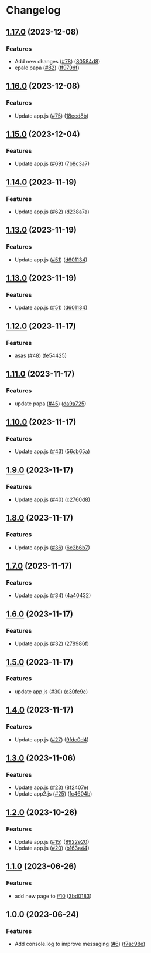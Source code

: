 # Changelog

## [1.17.0](https://github.com/RicardoE105/testing-actions-2/compare/dashboard-backend-v1.16.0...dashboard-backend-v1.17.0) (2023-12-08)


### Features

* Add new changes ([#78](https://github.com/RicardoE105/testing-actions-2/issues/78)) ([80584d8](https://github.com/RicardoE105/testing-actions-2/commit/80584d8b3ee0cad3df75e6a5115842269525660f))
* epale papa ([#82](https://github.com/RicardoE105/testing-actions-2/issues/82)) ([ff979df](https://github.com/RicardoE105/testing-actions-2/commit/ff979df03316ee61acd2d98485bec3b519866372))

## [1.16.0](https://github.com/RicardoE105/testing-actions-2/compare/dashboard-backend-v1.15.0...dashboard-backend-v1.16.0) (2023-12-08)


### Features

* Update app.js ([#75](https://github.com/RicardoE105/testing-actions-2/issues/75)) ([18ecd8b](https://github.com/RicardoE105/testing-actions-2/commit/18ecd8bf05d4d80c3aff4323d83a7a152c1ea70d))

## [1.15.0](https://github.com/RicardoE105/testing-actions-2/compare/dashboard-backend-v1.14.0...dashboard-backend-v1.15.0) (2023-12-04)


### Features

* Update app.js ([#69](https://github.com/RicardoE105/testing-actions-2/issues/69)) ([7b8c3a7](https://github.com/RicardoE105/testing-actions-2/commit/7b8c3a7dda138b0043785f61adcd48297dd617d1))

## [1.14.0](https://github.com/RicardoE105/testing-actions-2/compare/dashboard-backend-v1.13.0...dashboard-backend-v1.14.0) (2023-11-19)


### Features

* Update app.js ([#62](https://github.com/RicardoE105/testing-actions-2/issues/62)) ([d238a7a](https://github.com/RicardoE105/testing-actions-2/commit/d238a7aa00c4c9d51158039f8efcc8367329989d))

## [1.13.0](https://github.com/RicardoE105/testing-actions-2/compare/dashboard-backend-v1.12.0...dashboard-backend-v1.13.0) (2023-11-19)


### Features

* Update app.js ([#51](https://github.com/RicardoE105/testing-actions-2/issues/51)) ([d601134](https://github.com/RicardoE105/testing-actions-2/commit/d60113458505a210aa70af431dab6954c914bfe9))

## [1.13.0](https://github.com/RicardoE105/testing-actions-2/compare/dashboard-backend-v1.12.0...dashboard-backend-v1.13.0) (2023-11-19)


### Features

* Update app.js ([#51](https://github.com/RicardoE105/testing-actions-2/issues/51)) ([d601134](https://github.com/RicardoE105/testing-actions-2/commit/d60113458505a210aa70af431dab6954c914bfe9))

## [1.12.0](https://github.com/RicardoE105/testing-actions-2/compare/dashboard-backend-v1.11.0...dashboard-backend-v1.12.0) (2023-11-17)


### Features

* asas ([#48](https://github.com/RicardoE105/testing-actions-2/issues/48)) ([fe54425](https://github.com/RicardoE105/testing-actions-2/commit/fe544251e60d0bb7ebfff7b47a2634a4ac507719))

## [1.11.0](https://github.com/RicardoE105/testing-actions-2/compare/dashboard-backend-v1.10.0...dashboard-backend-v1.11.0) (2023-11-17)


### Features

* update papa ([#45](https://github.com/RicardoE105/testing-actions-2/issues/45)) ([da9a725](https://github.com/RicardoE105/testing-actions-2/commit/da9a725bae5ab46fdda9c71754257bde4b9e9871))

## [1.10.0](https://github.com/RicardoE105/testing-actions-2/compare/dashboard-backend-v1.9.0...dashboard-backend-v1.10.0) (2023-11-17)


### Features

* Update app.js ([#43](https://github.com/RicardoE105/testing-actions-2/issues/43)) ([56cb65a](https://github.com/RicardoE105/testing-actions-2/commit/56cb65a6d9b62628b734e739bafa0d44bd14ce66))

## [1.9.0](https://github.com/RicardoE105/testing-actions-2/compare/dashboard-backend-v1.8.0...dashboard-backend-v1.9.0) (2023-11-17)


### Features

* Update app.js ([#40](https://github.com/RicardoE105/testing-actions-2/issues/40)) ([c2760d8](https://github.com/RicardoE105/testing-actions-2/commit/c2760d840c4ae4f532c20358cddb713431ad41c7))

## [1.8.0](https://github.com/RicardoE105/testing-actions-2/compare/dashboard-backend-v1.7.0...dashboard-backend-v1.8.0) (2023-11-17)


### Features

* Update app.js ([#36](https://github.com/RicardoE105/testing-actions-2/issues/36)) ([6c2b6b7](https://github.com/RicardoE105/testing-actions-2/commit/6c2b6b78065c06cd1230b6049b290d2a08cc449e))

## [1.7.0](https://github.com/RicardoE105/testing-actions-2/compare/dashboard-backend-v1.6.0...dashboard-backend-v1.7.0) (2023-11-17)


### Features

* Update app.js ([#34](https://github.com/RicardoE105/testing-actions-2/issues/34)) ([4a40432](https://github.com/RicardoE105/testing-actions-2/commit/4a4043261d7a13dc33a6c13fee36ae16755173a1))

## [1.6.0](https://github.com/RicardoE105/testing-actions-2/compare/dashboard-backend-v1.5.0...dashboard-backend-v1.6.0) (2023-11-17)


### Features

* Update app.js ([#32](https://github.com/RicardoE105/testing-actions-2/issues/32)) ([278986f](https://github.com/RicardoE105/testing-actions-2/commit/278986f75743aca186ca3c71100cfb08e5d28e33))

## [1.5.0](https://github.com/RicardoE105/testing-actions-2/compare/dashboard-backend-v1.4.0...dashboard-backend-v1.5.0) (2023-11-17)


### Features

* update app.js ([#30](https://github.com/RicardoE105/testing-actions-2/issues/30)) ([e30fe9e](https://github.com/RicardoE105/testing-actions-2/commit/e30fe9ef5a1f6fd7e766e10eb138d385ab1f4bb8))

## [1.4.0](https://github.com/RicardoE105/testing-actions-2/compare/dashboard-backend-v1.3.0...dashboard-backend-v1.4.0) (2023-11-17)


### Features

* Update app.js ([#27](https://github.com/RicardoE105/testing-actions-2/issues/27)) ([9fdc0d4](https://github.com/RicardoE105/testing-actions-2/commit/9fdc0d44c330d666c79ab94eac38f11e0b642dbe))

## [1.3.0](https://github.com/RicardoE105/testing-actions-2/compare/dashboard-backend-v1.2.0...dashboard-backend-v1.3.0) (2023-11-06)


### Features

* Update app.js ([#23](https://github.com/RicardoE105/testing-actions-2/issues/23)) ([8f2407e](https://github.com/RicardoE105/testing-actions-2/commit/8f2407e7f0385ef5be529efb8a25f15500513223))
* Update app2.js ([#25](https://github.com/RicardoE105/testing-actions-2/issues/25)) ([fc4604b](https://github.com/RicardoE105/testing-actions-2/commit/fc4604b1cf8fa94046438c3b37d605952960dc60))

## [1.2.0](https://github.com/RicardoE105/testing-actions-2/compare/dashboard-backend-v1.1.0...dashboard-backend-v1.2.0) (2023-10-26)


### Features

* Update app.js ([#15](https://github.com/RicardoE105/testing-actions-2/issues/15)) ([8922e20](https://github.com/RicardoE105/testing-actions-2/commit/8922e20a020124b46478d93a530f5813574d1c23))
* Update app.js ([#20](https://github.com/RicardoE105/testing-actions-2/issues/20)) ([b163a44](https://github.com/RicardoE105/testing-actions-2/commit/b163a442587f98adcbcbf46b73c9ef23ec6fc583))

## [1.1.0](https://github.com/RicardoE105/testing-actions-2/compare/dashboard-backend-v1.0.0...dashboard-backend-v1.1.0) (2023-06-26)


### Features

* add new page to [#10](https://github.com/RicardoE105/testing-actions-2/issues/10) ([3bd0183](https://github.com/RicardoE105/testing-actions-2/commit/3bd01833f3f3b7204757eb4e2dba6baa56a68216))

## 1.0.0 (2023-06-24)


### Features

* Add console.log to improve messaging ([#6](https://github.com/RicardoE105/testing-actions-2/issues/6)) ([f7ac98e](https://github.com/RicardoE105/testing-actions-2/commit/f7ac98e4fa8356dacc0860db107e6bbae0e519af))
